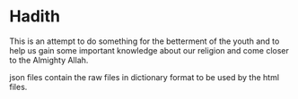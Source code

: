 # Hadith

This is an attempt to do something for the betterment of the youth and to help us gain some important knowledge about our religion and come closer to the Almighty Allah.

json files contain the raw files in dictionary format to be used by the html files.
